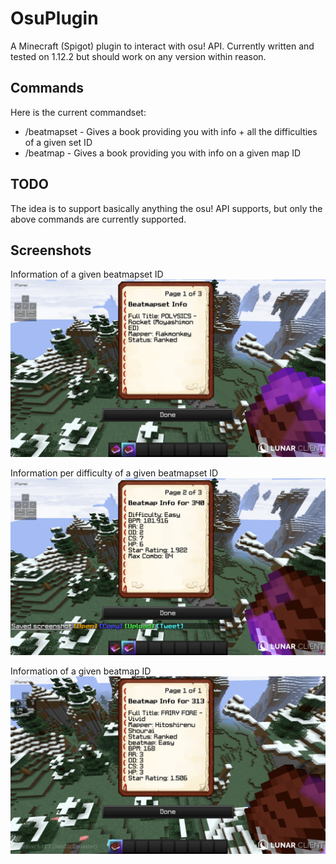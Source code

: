 # OsuPlugin

A Minecraft (Spigot) plugin to interact with osu! API. Currently written and tested on 1.12.2 but should work on any version within reason.

## Commands

Here is the current commandset:

- /beatmapset <id> - Gives a book providing you with info + all the difficulties of a given set ID
- /beatmap <id> - Gives a book providing you with info on a given map ID

## TODO

The idea is to support basically anything the osu! API supports, but only the above commands are currently supported.

## Screenshots

Information of a given beatmapset ID
![](https://raw.githubusercontent.com/tsunyoku/OsuPlugin/main/assets//set_info.png)

Information per difficulty of a given beatmapset ID
![](https://raw.githubusercontent.com/tsunyoku/OsuPlugin/main/assets//set_diff.png)

Information of a given beatmap ID
![](https://raw.githubusercontent.com/tsunyoku/OsuPlugin/main/assets//single_map.png)

